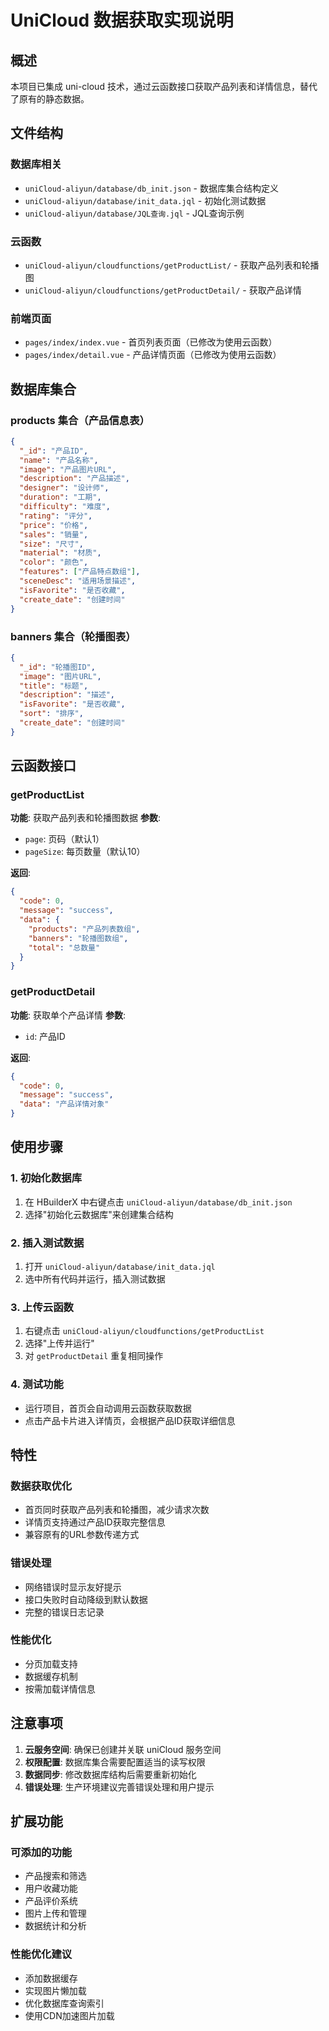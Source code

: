 # UniCloud 数据获取实现说明

## 概述
本项目已集成 uni-cloud 技术，通过云函数接口获取产品列表和详情信息，替代了原有的静态数据。

## 文件结构

### 数据库相关
- `uniCloud-aliyun/database/db_init.json` - 数据库集合结构定义
- `uniCloud-aliyun/database/init_data.jql` - 初始化测试数据
- `uniCloud-aliyun/database/JQL查询.jql` - JQL查询示例

### 云函数
- `uniCloud-aliyun/cloudfunctions/getProductList/` - 获取产品列表和轮播图
- `uniCloud-aliyun/cloudfunctions/getProductDetail/` - 获取产品详情

### 前端页面
- `pages/index/index.vue` - 首页列表页面（已修改为使用云函数）
- `pages/index/detail.vue` - 产品详情页面（已修改为使用云函数）

## 数据库集合

### products 集合（产品信息表）
```json
{
  "_id": "产品ID",
  "name": "产品名称",
  "image": "产品图片URL",
  "description": "产品描述",
  "designer": "设计师",
  "duration": "工期",
  "difficulty": "难度",
  "rating": "评分",
  "price": "价格",
  "sales": "销量",
  "size": "尺寸",
  "material": "材质",
  "color": "颜色",
  "features": ["产品特点数组"],
  "sceneDesc": "适用场景描述",
  "isFavorite": "是否收藏",
  "create_date": "创建时间"
}
```

### banners 集合（轮播图表）
```json
{
  "_id": "轮播图ID",
  "image": "图片URL",
  "title": "标题",
  "description": "描述",
  "isFavorite": "是否收藏",
  "sort": "排序",
  "create_date": "创建时间"
}
```

## 云函数接口

### getProductList
**功能**: 获取产品列表和轮播图数据
**参数**:
- `page`: 页码（默认1）
- `pageSize`: 每页数量（默认10）

**返回**:
```json
{
  "code": 0,
  "message": "success",
  "data": {
    "products": "产品列表数组",
    "banners": "轮播图数组",
    "total": "总数量"
  }
}
```

### getProductDetail
**功能**: 获取单个产品详情
**参数**:
- `id`: 产品ID

**返回**:
```json
{
  "code": 0,
  "message": "success",
  "data": "产品详情对象"
}
```

## 使用步骤

### 1. 初始化数据库
1. 在 HBuilderX 中右键点击 `uniCloud-aliyun/database/db_init.json`
2. 选择"初始化云数据库"来创建集合结构

### 2. 插入测试数据
1. 打开 `uniCloud-aliyun/database/init_data.jql`
2. 选中所有代码并运行，插入测试数据

### 3. 上传云函数
1. 右键点击 `uniCloud-aliyun/cloudfunctions/getProductList`
2. 选择"上传并运行"
3. 对 `getProductDetail` 重复相同操作

### 4. 测试功能
- 运行项目，首页会自动调用云函数获取数据
- 点击产品卡片进入详情页，会根据产品ID获取详细信息

## 特性

### 数据获取优化
- 首页同时获取产品列表和轮播图，减少请求次数
- 详情页支持通过产品ID获取完整信息
- 兼容原有的URL参数传递方式

### 错误处理
- 网络错误时显示友好提示
- 接口失败时自动降级到默认数据
- 完整的错误日志记录

### 性能优化
- 分页加载支持
- 数据缓存机制
- 按需加载详情信息

## 注意事项

1. **云服务空间**: 确保已创建并关联 uniCloud 服务空间
2. **权限配置**: 数据库集合需要配置适当的读写权限
3. **数据同步**: 修改数据库结构后需要重新初始化
4. **错误处理**: 生产环境建议完善错误处理和用户提示

## 扩展功能

### 可添加的功能
- 产品搜索和筛选
- 用户收藏功能
- 产品评价系统
- 图片上传和管理
- 数据统计和分析

### 性能优化建议
- 添加数据缓存
- 实现图片懒加载
- 优化数据库查询索引
- 使用CDN加速图片加载